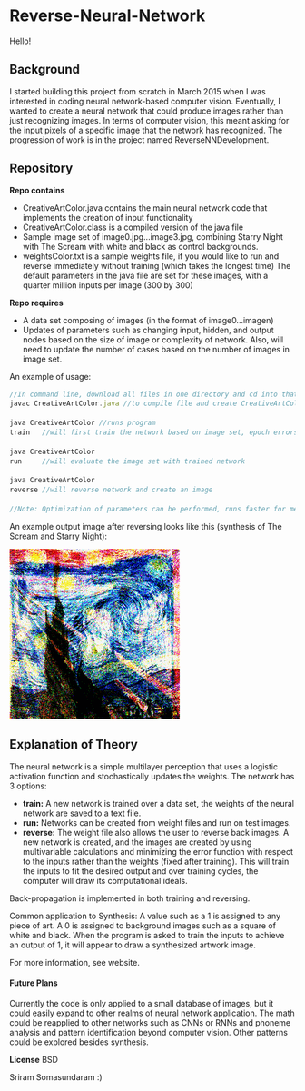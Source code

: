 # Reverse-Neural-Network

Hello!

## Background
I started building this project from scratch in March 2015 when I was interested in coding neural network-based computer vision. Eventually, I wanted to create a neural network that could produce images rather than just recognizing images. In terms of computer vision, this meant asking for the input pixels of a specific image that the network has recognized. The progression of work is in the project named ReverseNNDevelopment.

## Repository
**Repo contains**
- CreativeArtColor.java contains the main neural network code that implements the creation of input functionality
- CreativeArtColor.class is a compiled version of the java file
- Sample image set of image0.jpg...image3.jpg, combining Starry Night with The Scream with white and black as control backgrounds.
- weightsColor.txt is a sample weights file, if you would like to run and reverse immediately without training (which takes the longest time)
The default parameters in the java file are set for these images, with a quarter million inputs per image (300 by 300)

**Repo requires**
- A data set composing of images (in the format of image0...imagen)
- Updates of parameters such as changing input, hidden, and output nodes based on the size of image or complexity of network. Also, will need to update the number of cases based on the number of images in image set.

An example of usage:
```javascript
//In command line, download all files in one directory and cd into that directory
javac CreativeArtColor.java //to compile file and create CreativeArtColor.class

java CreativeArtColor //runs program
train 	//will first train the network based on image set, epoch errors will be printed out

java CreativeArtColor
run 	//will evaluate the image set with trained network

java CreativeArtColor
reverse //will reverse network and create an image

//Note: Optimization of parameters can be performed, runs faster for me on blueJ rather than terminal, may want to change accepted error to prune clarity of image
```
An example output image after reversing looks like this (synthesis of The Scream and Starry Night):

![id](https://raw.githubusercontent.com/SriramS32/Reverse-Neural-Network/master/ExampleSynthesis.jpg)

## Explanation of Theory
The neural network is a simple multilayer perception that uses a logistic activation function and stochastically updates the weights. The network has 3 options:
- **train:** A new network is trained over a data set, the weights of the neural network are saved to a text file.
- **run:** Networks can be created from weight files and run on test images.
- **reverse:** The weight file also allows the user to reverse back images. A new network is created, and the images are created by using multivariable calculations and minimizing the error function with respect to the inputs rather than the weights (fixed after training). This will train the inputs to fit the desired output and over training cycles, the computer will draw its computational ideals.

Back-propagation is implemented in both training and reversing.

Common application to Synthesis: A value such as a 1 is assigned to any piece of art. A 0 is assigned to background images such as a square of white and black. When the program is asked to train the inputs to achieve an output of 1, it will appear to draw a synthesized artwork image.

For more information, see website.

#### Future Plans
Currently the code is only applied to a small database of images, but it could easily expand to other realms of neural network application. The math could be reapplied to other networks such as CNNs or RNNs and phoneme analysis and pattern identification beyond computer vision. Other patterns could be explored besides synthesis.

**License**
BSD

Sriram Somasundaram :)